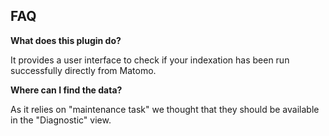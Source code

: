 ## FAQ

__What does this plugin do?__

It provides a user interface to check if your indexation has been run successfully directly from Matomo.

__Where can I find the data?__

As it relies on "maintenance task" we thought that they should be available in the "Diagnostic" view.
